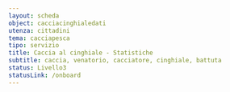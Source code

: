 ```yaml
---
layout: scheda
object: cacciacinghialedati
utenza: cittadini
tema: cacciapesca
tipo: servizio
title: Caccia al cinghiale - Statistiche
subtitle: caccia, venatorio, cacciatore, cinghiale, battuta
status: Livello3
statusLink: /onboard
---
```

